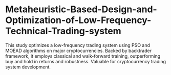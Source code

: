 # Metaheuristic-Based-Design-and-Optimization-of-Low-Frequency-Technical-Trading-system
This study optimizes a low-frequency trading system using PSO and MOEAD algorithms on major cryptocurrencies. Backed by backtrader framework, it employs classical and walk-forward training, outperforming buy and hold in returns and robustness. Valuable for cryptocurrency trading system development.
